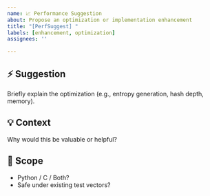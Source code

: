 ```yaml
---
name: 📈 Performance Suggestion
about: Propose an optimization or implementation enhancement
title: "[PerfSuggest] "
labels: [enhancement, optimization]
assignees: ''

---
```


## ⚡ Suggestion

Briefly explain the optimization (e.g., entropy generation, hash depth, memory).

## 💡 Context

Why would this be valuable or helpful?

## 📐 Scope

- Python / C / Both?
- Safe under existing test vectors?

